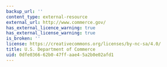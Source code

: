 ```yaml
---
backup_url: ''
content_type: external-resource
external_url: http://www.commerce.gov/
has_external_licence_warning: true
has_external_license_warning: true
is_broken: ''
license: https://creativecommons.org/licenses/by-nc-sa/4.0/
title: U.S. Department of Commerce
uid: 0dfe0366-62b0-47ff-aae4-5a2b0e02afd1
---
```

